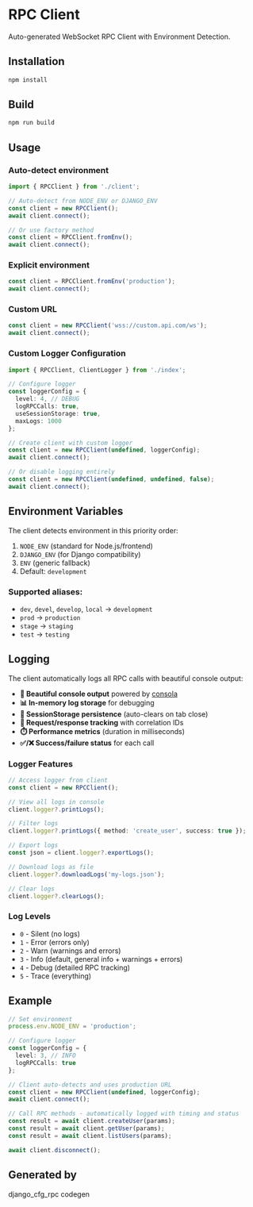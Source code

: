 # RPC Client

Auto-generated WebSocket RPC Client with Environment Detection.

## Installation

```bash
npm install
```

## Build

```bash
npm run build
```

## Usage

### Auto-detect environment

```typescript
import { RPCClient } from './client';

// Auto-detect from NODE_ENV or DJANGO_ENV
const client = new RPCClient();
await client.connect();

// Or use factory method
const client = RPCClient.fromEnv();
await client.connect();
```

### Explicit environment

```typescript
const client = RPCClient.fromEnv('production');
await client.connect();
```

### Custom URL

```typescript
const client = new RPCClient('wss://custom.api.com/ws');
await client.connect();
```

### Custom Logger Configuration

```typescript
import { RPCClient, ClientLogger } from './index';

// Configure logger
const loggerConfig = {
  level: 4, // DEBUG
  logRPCCalls: true,
  useSessionStorage: true,
  maxLogs: 1000
};

// Create client with custom logger
const client = new RPCClient(undefined, loggerConfig);
await client.connect();

// Or disable logging entirely
const client = new RPCClient(undefined, undefined, false);
await client.connect();
```

## Environment Variables

The client detects environment in this priority order:
1. `NODE_ENV` (standard for Node.js/frontend)
2. `DJANGO_ENV` (for Django compatibility)
3. `ENV` (generic fallback)
4. Default: `development`

### Supported aliases:
- `dev`, `devel`, `develop`, `local` → `development`
- `prod` → `production`
- `stage` → `staging`
- `test` → `testing`

## Logging

The client automatically logs all RPC calls with beautiful console output:

- **🎨 Beautiful console output** powered by [consola](https://github.com/unjs/consola)
- **📊 In-memory log storage** for debugging
- **💾 SessionStorage persistence** (auto-clears on tab close)
- **🔗 Request/response tracking** with correlation IDs
- **⏱️ Performance metrics** (duration in milliseconds)
- **✅/❌ Success/failure status** for each call

### Logger Features

```typescript
// Access logger from client
const client = new RPCClient();

// View all logs in console
client.logger?.printLogs();

// Filter logs
client.logger?.printLogs({ method: 'create_user', success: true });

// Export logs
const json = client.logger?.exportLogs();

// Download logs as file
client.logger?.downloadLogs('my-logs.json');

// Clear logs
client.logger?.clearLogs();
```

### Log Levels

- `0` - Silent (no logs)
- `1` - Error (errors only)
- `2` - Warn (warnings and errors)
- `3` - Info (default, general info + warnings + errors)
- `4` - Debug (detailed RPC tracking)
- `5` - Trace (everything)

## Example

```typescript
// Set environment
process.env.NODE_ENV = 'production';

// Configure logger
const loggerConfig = {
  level: 3, // INFO
  logRPCCalls: true
};

// Client auto-detects and uses production URL
const client = new RPCClient(undefined, loggerConfig);
await client.connect();

// Call RPC methods - automatically logged with timing and status
const result = await client.createUser(params);
const result = await client.getUser(params);
const result = await client.listUsers(params);

await client.disconnect();
```

## Generated by

django_cfg_rpc codegen